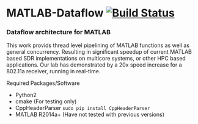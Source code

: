 # MATLAB-Dataflow [![Build Status](https://travis-ci.org/travisfcollins/MATLAB-Dataflow.svg?branch=new_queuing)](https://travis-ci.org/travisfcollins/MATLAB-Dataflow)  

### Dataflow architecture for MATLAB  

This work provids thread level pipelining of MATLAB functions as well as general concurrency.  Resulting in significant speedup of current MATLAB based SDR implementations on multicore systems, or other HPC based applications.  Our lab has demonstrated by a 20x speed increase for a 802.11a receiver, running in real-time.

Required Packages/Software  
 - Python2
 - cmake (For testing only)
 - CppHeaderParser `sudo pip install CppHeaderParser`
 - MATLAB R2014a+ (Have not tested with previous versions)
